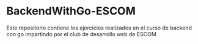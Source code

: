 # BackendWithGo-ESCOM
Este repositorio contiene los ejercicios realizados en el curso de backend con go impartindo por el club de desarrollo web de ESCOM
